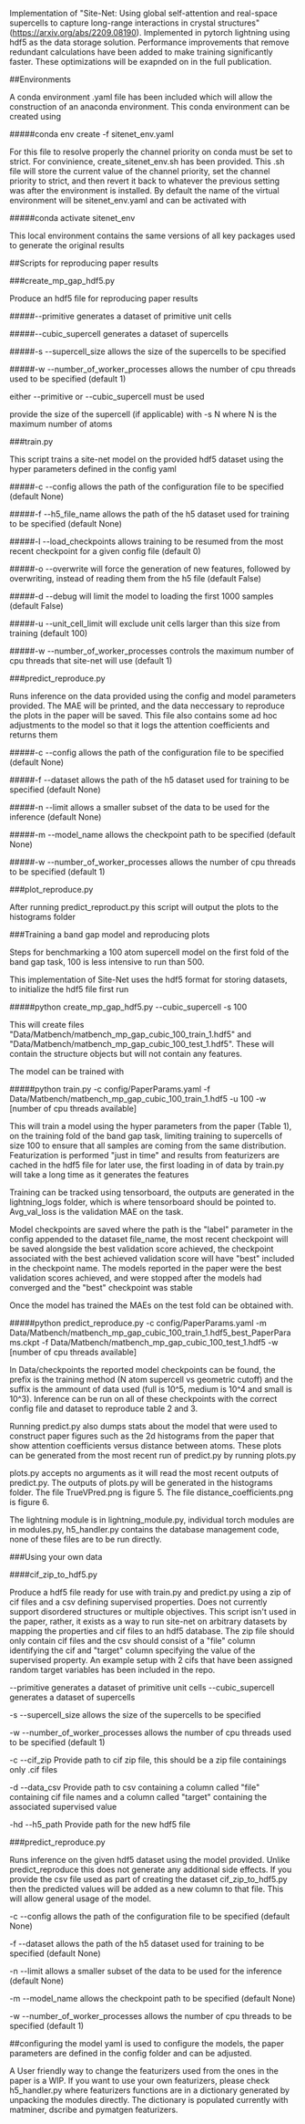 Implementation of "Site-Net: Using global self-attention and real-space supercells to capture long-range interactions in crystal structures" (https://arxiv.org/abs/2209.08190). Implemented in pytorch lightning using hdf5 as the data storage solution. Performance improvements that remove redundant calculations have been added to make training significantly faster. These optimizations will be exapnded on in the full publication.

##Environments

A conda environment .yaml file has been included which will allow the construction of an anaconda environment. This conda environment can be created using

#####conda env create -f sitenet_env.yaml

For this file to resolve properly the channel priority on conda must be set to strict. For convinience, create_sitenet_env.sh has been provided. This .sh file will store the current value of the channel priority, set the channel priority to strict, and then revert it back to whatever the previous setting was after the environment is installed. By default the name of the virtual environment will be sitenet_env.yaml and can be activated with 

#####conda activate sitenet_env

This local environment contains the same versions of all key packages used to generate the original results

##Scripts for reproducing paper results

###create_mp_gap_hdf5.py

Produce an hdf5 file for reproducing paper results

#####\--primitive generates a dataset of primitive unit cells

#####\--cubic_supercell generates a dataset of supercells

#####-s \--supercell_size allows the size of the supercells to be specified 

#####-w \--number_of_worker_processes allows the number of cpu threads used to be specified (default 1)

either \--primitive or \--cubic_supercell must be used

provide the size of the supercell (if applicable) with -s N where N is the maximum number of atoms

###train.py

This script trains a site-net model on the provided hdf5 dataset using the hyper parameters defined in the config yaml

#####-c \--config allows the path of the configuration file to be specified (default None) 

#####-f \--h5_file_name allows the path of the h5 dataset used for training to be specified (default None) 

#####-l \--load_checkpoints allows training to be resumed from the most recent checkpoint for a given config file (default 0) 

#####-o \--overwrite will force the generation of new features, followed by overwriting, instead of reading them from the h5 file (default False) 

#####-d \--debug will limit the model to loading the first 1000 samples (default False) 

#####-u \--unit_cell_limit will exclude unit cells larger than this size from training (default 100) 

#####-w \--number_of_worker_processes controls the maximum number of cpu threads that site-net will use (default 1)

###predict_reproduce.py

Runs inference on the data provided using the config and model parameters provided. The MAE will be printed, and the data neccessary to reproduce the plots in the paper will be saved. This file also contains some ad hoc adjustments to the model so that it logs the attention coefficients and returns them

#####-c \--config allows the path of the configuration file to be specified (default None) 

#####-f \--dataset allows the path of the h5 dataset used for training to be specified (default None) 

#####-n \--limit allows a smaller subset of the data to be used for the inference (default None) 

#####-m \--model_name allows the checkpoint path to be specified (default None) 

#####-w \--number_of_worker_processes allows the number of cpu threads to be specified (default 1)

###plot_reproduce.py

After running predict_reproduct.py this script will output the plots to the histograms folder

###Training a band gap model and reproducing plots

Steps for benchmarking a 100 atom supercell model on the first fold of the band gap task, 100 is less intensive to run than 500.

This implementation of Site-Net uses the hdf5 format for storing datasets, to initialize the hdf5 file first run

#####python create_mp_gap_hdf5.py --cubic_supercell -s 100

This will create files "Data/Matbench/matbench_mp_gap_cubic_100_train_1.hdf5" and "Data/Matbench/matbench_mp_gap_cubic_100_test_1.hdf5". These will contain the structure objects but will not contain any features.

The model can be trained with

#####python train.py -c config/PaperParams.yaml -f Data/Matbench/matbench_mp_gap_cubic_100_train_1.hdf5 -u 100 -w [number of cpu threads available]

This will train a model using the hyper parameters from the paper (Table 1), on the training fold of the band gap task, limiting training to supercells of size 100 to ensure that all samples are coming from the same distribution. Featurization is performed "just in time" and results from featurizers are cached in the hdf5 file for later use, the first loading in of data by train.py will take a long time as it generates the features

Training can be tracked using tensorboard, the outputs are generated in the lightning_logs folder, which is where tensorboard should be pointed to. Avg_val_loss is the validation MAE on the task.

Model checkpoints are saved where the path is the "label" parameter in the config appended to the dataset file_name, the most recent checkpoint will be saved alongside the best validation score achieved, the checkpoint associated with the best achieved validation score will have "best" included in the checkpoint name. The models reported in the paper were the best validation scores achieved, and were stopped after the models had converged and the "best" checkpoint was stable

Once the model has trained the MAEs on the test fold can be obtained with.

#####python predict_reproduce.py -c config/PaperParams.yaml -m Data/Matbench/matbench_mp_gap_cubic_100_train_1.hdf5_best_PaperParams.ckpt -f Data/Matbench/matbench_mp_gap_cubic_100_test_1.hdf5 -w [number of cpu threads available]

In Data/checkpoints the reported model checkpoints can be found, the prefix is the training method (N atom supercell vs geometric cutoff) and the suffix is the ammount of data used (full is 10^5, medium is 10^4 and small is 10^3). Inference can be run on all of these checkpoints with the correct config file and dataset to reproduce table 2 and 3.

Running predict.py also dumps stats about the model that were used to construct paper figures such as the 2d histograms from the paper that show attention coefficients versus distance between atoms. These plots can be generated from the most recent run of predict.py by running plots.py

plots.py accepts no arguments as it will read the most recent outputs of predict.py. The outputs of plots.py will be generated in the histograms folder. The file TrueVPred.png is figure 5. The file distance_coefficients.png is figure 6.

The lightning module is in lightning_module.py, individual torch modules are in modules.py, h5_handler.py contains the database management code, none of these files are to be run directly.

###Using your own data

####cif_zip_to_hdf5.py

Produce a hdf5 file ready for use with train.py and predict.py using a zip of cif files and a csv defining supervised properties. Does not currently support disordered structures or multiple objectives. This script isn't used in the paper, rather, it exists as a way to run site-net on arbitrary datasets by mapping the properties and cif files to an hdf5 database. The zip file should only contain cif files and the csv should consist of a "file" column identifying the cif and "target" column specifying the value of the supervised property. An example setup with 2 cifs that have been assigned random target variables has been included in the repo.

\--primitive generates a dataset of primitive unit cells --cubic_supercell generates a dataset of supercells 

-s \--supercell_size allows the size of the supercells to be specified 

-w \--number_of_worker_processes allows the number of cpu threads used to be specified (default 1) 

-c \--cif_zip Provide path to cif zip file, this should be a zip file containings only .cif files

-d \--data_csv Provide path to csv containing a column called "file" containing cif file names and a column called "target" containing the associated supervised value 

-hd \--h5_path Provide path for the new hdf5 file

###predict_reproduce.py

Runs inference on the given hdf5 dataset using the model provided. Unlike predict_reproduce this does not generate any additional side effects. If you provide the csv file used as part of creating the dataset cif_zip_to_hdf5.py then the predicted values will be added as a new column to that file. This will allow general usage of the model.

-c \--config allows the path of the configuration file to be specified (default None) 

-f \--dataset allows the path of the h5 dataset used for training to be specified (default None) 

-n \--limit allows a smaller subset of the data to be used for the inference (default None) 

-m \--model_name allows the checkpoint path to be specified (default None) 

-w \--number_of_worker_processes allows the number of cpu threads to be specified (default 1)

##configuring the model
yaml is used to configure the models, the paper parameters are defined in the config folder and can be adjusted.

A User friendly way to change the featurizers used from the ones in the paper is a WIP. If you want to use your own featurizers, please check h5_handler.py where featurizers functions are in a dictionary generated by unpacking the modules directly. The dictionary is populated currently with matminer, dscribe and pymatgen featurizers.
